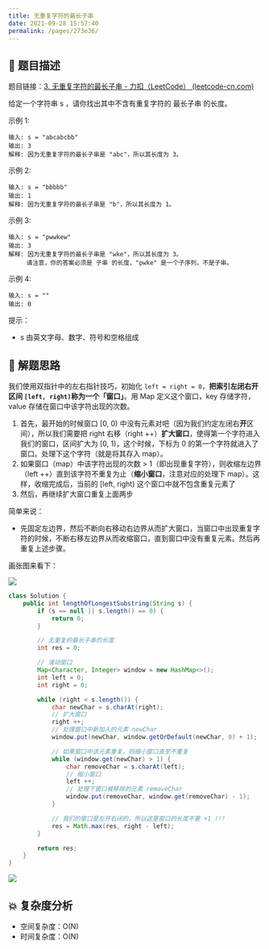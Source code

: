 ```yaml
---
title: 无重复字符的最长子串
date: 2021-09-28 15:57:40
permalink: /pages/273e36/
---
```


## 📃 题目描述

题目链接：[3. 无重复字符的最长子串 - 力扣（LeetCode） (leetcode-cn.com)](https://leetcode-cn.com/problems/longest-substring-without-repeating-characters/)

给定一个字符串 s ，请你找出其中不含有重复字符的 最长子串 的长度。

 示例 1:

```
输入: s = "abcabcbb"
输出: 3 
解释: 因为无重复字符的最长子串是 "abc"，所以其长度为 3。
```

示例 2:

```
输入: s = "bbbbb"
输出: 1
解释: 因为无重复字符的最长子串是 "b"，所以其长度为 1。
```

示例 3:

```
输入: s = "pwwkew"
输出: 3
解释: 因为无重复字符的最长子串是 "wke"，所以其长度为 3。
     请注意，你的答案必须是 子串 的长度，"pwke" 是一个子序列，不是子串。
```

示例 4:

```
输入: s = ""
输出: 0
```


提示：

- s 由英文字母、数字、符号和空格组成

## 🔔 解题思路

我们使用双指针中的左右指针技巧，初始化 `left = right = 0`，**把索引左闭右开区间 `[left, right)`称为一个「窗口」**。用 Map 定义这个窗口，key 存储字符，value 存储在窗口中该字符出现的次数。

1. 首先，最开始的时候窗口 [0, 0) 中没有元素对吧（因为我们约定左闭右**开**区间），所以我们需要把 right 右移（right ++）**扩大窗口**，使得第一个字符进入我们的窗口，区间扩大为 [0, 1)，这个时候，下标为 0 的第一个字符就进入了窗口。处理下这个字符（就是将其存入 map）。
2. 如果窗口（map）中该字符出现的次数 > 1（即出现重复字符），则收缩左边界（left ++）直到该字符不重复为止（**缩小窗口**，注意对应的处理下 map）。这样，收缩完成后，当前的 [left, right) 这个窗口中就不包含重复元素了
3. 然后，再继续扩大窗口重复上面两步

简单来说：

- 先固定左边界，然后不断向右移动右边界从而扩大窗口，当窗口中出现重复字符的时候，不断右移左边界从而收缩窗口，直到窗口中没有重复元素。然后再重复上述步骤。

画张图来看下：

![](https://gitee.com/veal98/images/raw/master/img/20210928165001.png)


```java
class Solution {
    public int lengthOfLongestSubstring(String s) {
        if (s == null || s.length() == 0) {
            return 0;
        }

        // 无重复的最长子串的长度
        int res = 0;

        // 滑动窗口
        Map<Character, Integer> window = new HashMap<>();
        int left = 0;
        int right = 0;

        while (right < s.length()) {
            char newChar = s.charAt(right);
            // 扩大窗口
            right ++;
            // 处理窗口中新加入的元素 newChar
            window.put(newChar, window.getOrDefault(newChar, 0) + 1);

            // 如果窗口中该元素重复，则缩小窗口直至不重复
            while (window.get(newChar) > 1) {
                char removeChar = s.charAt(left);
                // 缩小窗口
                left ++;
                // 处理下窗口被移除的元素 removeChar
                window.put(removeChar, window.get(removeChar) - 1);
            }

            // 我们的窗口是左开右闭的，所以这里窗口的长度不要 +1 !!!
            res = Math.max(res, right - left);
        }

        return res;
    }
}
```

![](https://gitee.com/veal98/images/raw/master/img/20210928165934.png)

## 💥 复杂度分析

- 空间复杂度：O(N)
- 时间复杂度：O(N)

